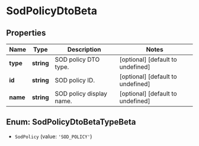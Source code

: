 # SodPolicyDtoBeta

## Properties

Name | Type | Description | Notes
------------ | ------------- | ------------- | -------------
**type** | **string** | SOD policy DTO type. | [optional] [default to undefined]
**id** | **string** | SOD policy ID. | [optional] [default to undefined]
**name** | **string** | SOD policy display name. | [optional] [default to undefined]



## Enum: SodPolicyDtoBetaTypeBeta


* `SodPolicy` (value: `'SOD_POLICY'`)



